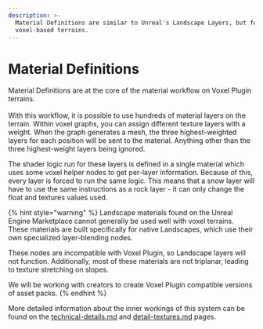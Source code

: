 ```yaml
---
description: >-
  Material Definitions are similar to Unreal's Landscape Layers, but for
  voxel-based terrains.
---
```


# Material Definitions

Material Definitions are at the core of the material workflow on Voxel Plugin terrains. \
\
With this workflow, it is possible to use hundreds of material layers on the terrain. Within voxel graphs, you can assign different texture layers with a weight. When the graph generates a mesh, the three highest-weighted layers for each position will be sent to the material. Anything other than the three highest-weight layers being ignored.&#x20;

The shader logic run for these layers is defined in a single material which uses some voxel helper nodes to get per-layer information. Because of this, every layer is forced to run the same logic. This means that a snow layer will have to use the same instructions as a rock layer - it can only change the float and textures values used.

{% hint style="warning" %}
Landscape materials found on the Unreal Engine Marketplace cannot generally be used well with voxel terrains. These materials are built specifically for native Landscapes, which use their own specialized layer-blending nodes.&#x20;

These nodes are incompatible with Voxel Plugin, so Landscape layers will not function. Additionally, most of these materials are not triplanar, leading to texture stretching on slopes.

We will be working with creators to create Voxel Plugin compatible versions of asset packs.&#x20;
{% endhint %}

More detailed information about the inner workings of this system can be found on the [technical-details.md](technical-details.md "mention") and [detail-textures.md](../detail-textures.md "mention") pages.
